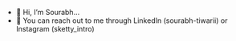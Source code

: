 - 👋 Hi, I’m Sourabh...
- 🌱 You can reach out to me through LinkedIn (sourabh-tiwarii) or Instagram (sketty_intro)

<!---
sketty-intro/sketty-intro is a ✨ special ✨ repository because its `README.md` (this file) appears on your GitHub profile.
You can click the Preview link to take a look at your changes.
--->
